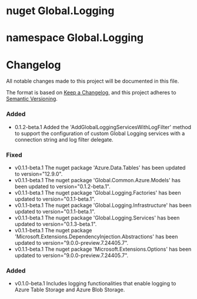 # nuget Global.Logging

# namespace Global.Logging

# Changelog

All notable changes made to this project will be documented in this file.


The format is based on [Keep a Changelog](https://keepachangelog.com/en/1.1.0/),
and this project adheres to [Semantic Versioning](https://semver.org/spec/v2.0.0.html).

### Added
- 0.1.2-beta.1 Added the 'AddGlobalLoggingServicesWithLogFilter' method to support the configuration of custom Global Logging services with a connection string and log filter delegate.

### Fixed
- v0.1.1-beta.1 The nuget package 'Azure.Data.Tables' has been updated to version="12.9.0".
- v0.1.1-beta.1 The nuget package 'Global.Common.Azure.Models' has been updated to version="0.1.2-beta.1".
- v0.1.1-beta.1 The nuget package 'Global.Logging.Factories' has been updated to version="0.1.1-beta.1".
- v0.1.1-beta.1 The nuget package 'Global.Logging.Infrastructure' has been updated to version="0.1.1-beta.1".
- v0.1.1-beta.1 The nuget package 'Global.Logging.Services' has been updated to version="0.1.3-beta.1".
- v0.1.1-beta.1 The nuget package 'Microsoft.Extensions.DependencyInjection.Abstractions' has been updated to version="9.0.0-preview.7.24405.7".
- v0.1.1-beta.1 The nuget package 'Microsoft.Extensions.Options' has been updated to version="9.0.0-preview.7.24405.7".

### Added
- v0.1.0-beta.1 Includes logging functionalities that enable logging to Azure Table Storage and Azure Blob Storage.